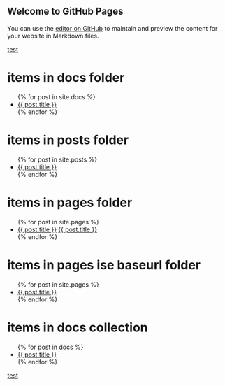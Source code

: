 ## Welcome to GitHub Pages

You can use the [editor on GitHub](https://github.com/magnesj/resinsight-system-doc/edit/master/README.md) to maintain and preview the content for your website in Markdown files.

[test](test)

# items in docs folder
<ul>
  {% for post in site.docs %}
    <li>
      <a href="{{ post.url }}">{{ post.title }}</a>
    </li>
  {% endfor %}
</ul>

# items in posts folder
<ul>
  {% for post in site.posts %}
    <li>
      <a href="{{ post.url }}">{{ post.title }}</a>
    </li>
  {% endfor %}
</ul>


# items in pages folder
<ul>
  {% for post in site.pages %}
    <li>
      <a href="{{ post.url }}">{{ post.title }}</a>
      <a href="{{{ site.baseurl }}/{ post.url }}">{{ post.title }}</a>
    </li>
  {% endfor %}
</ul>

# items in pages ise baseurl folder
<ul>
  {% for post in site.pages %}
    <li>
      <a href="{{ post.path | prepend:site.baseurl }}">{{ post.title }}</a>
    </li>
  {% endfor %}
</ul>

# items in docs collection
<ul>
  {% for post in docs %}
    <li>
      <a href="{{ post.url }}">{{ post.title }}</a>
    </li>
  {% endfor %}
</ul>

[test](test)

